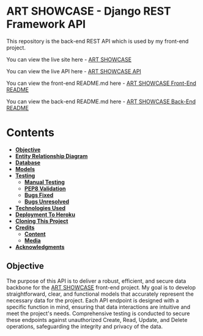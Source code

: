 # **ART SHOWCASE - Django REST Framework API**

This repository is the back-end REST API which is used by my front-end 
project.

You can view the live site here - [ART SHOWCASE](https://pp-5-art-showcase-1029cf70a456.herokuapp.com/)

You can view the live API here - [ART SHOWCASE API](https://pp-5-drf-api-cb9dad6bdfdf.herokuapp.com/)

You can view the front-end README.md here - [ART SHOWCASE Front-End README](https://github.com/gennadiy-gaysha/PP_5_art_showcase)

You can view the back-end README.md here - [ART SHOWCASE Back-End README](https://github.com/gennadiy-gaysha/PP_5_rest_api)

# Contents

- [**Objective**](#objective)
- [**Entity Relationship Diagram**](#entity-relationship-diagram)
- [**Database**](#database)
- [**Models**](#models)
- [**Testing**](#testing)
  - [**Manual Testing**](#manual-testing)
  - [**PEP8 Validation**](#pep8-validation)
  - [**Bugs Fixed**](#bugs-fixed)
  - [**Bugs Unresolved**](#bugs-unresolved)
- [**Technologies Used**](#technologies-used)
- [**Deployment To Heroku**](#deployment-to-heroku)
- [**Cloning This Project**](#cloning-and-setting-up-this-project)
- [**Credits**](#credits)
  - [**Content**](#content)
  - [**Media**](#media)
- [**Acknowledgments**](#acknowledgements)

## Objective

The purpose of this API is to deliver a robust, efficient, and secure data 
backbone for the 
[ART SHOWCASE](https://pp-5-art-showcase-1029cf70a456.herokuapp.com/) 
front-end project. My goal is to develop straightforward, clear, and functional 
models that accurately represent the necessary data for the project. Each API 
endpoint is designed with a specific function in mind, ensuring that data 
interactions are intuitive and meet the project's needs. Comprehensive testing 
is conducted to secure these endpoints against unauthorized Create, Read, 
Update, and Delete operations, safeguarding the integrity and privacy of the 
data.